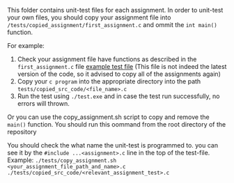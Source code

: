 This folder contains unit-test files for each assignment. 
In order to unit-test your own files, you should copy your assignment file into `/tests/copied_assignment/first_assignment.c` and ommit the `int main()` function.

For example:
1. Check your assignment file have functions as described in the `first_assignment.c` file [example test file](./copied_src_code/first_assignment.c) (This file is not indeed the latest version of the code, so it advised to copy all of the assignments again)
2. Copy your `c program` into the appropriate directory into the path `tests/copied_src_code/<file_name>.c`
3. Run the test using `./test.exe` and in case the test run successfully, no errors will thrown.

Or you can use the copy_assignment.sh script to copy and remove the `main()` function.
You should run this oommand from the root directory of the repository

You should check the what name the unit-test is programmed to. you can see it by the `#include ...<assignment>.c` line in the top of the test-file.
Example: `./tests/copy_assignment.sh <your_assignment_file_path_and_name>.c ./tests/copied_src_code/<relevant_assignment_test>.c`
